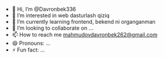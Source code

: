 - 👋 Hi, I’m @Davronbek336
- 👀 I’m interested in web dasturlash qiziq
- 🌱 I’m currently learning frontend, bekend ni organganman
- 💞️ I’m looking to collaborate on ...
- 📫 How to reach me mahmudovdavronbek262@gmail.com
- 😄 Pronouns: ...
- ⚡ Fun fact: ...

<!---
Davronbek336/Davronbek336 is a ✨ special ✨ repository because its `README.md` (this file) appears on your GitHub profile.
You can click the Preview link to take a look at your changes.
--->
